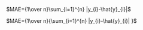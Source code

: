 
$MAE={1\over n}\sum_{i=1}^{n} |y_{i}-\hat{y}_{i}|$

$MAE={1\over n}{\sum_{i=1}^{n} |y_{i}-\hat{y}_{i}| }$
